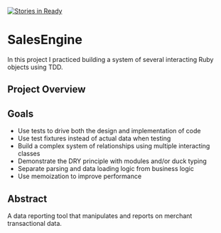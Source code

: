 [![Stories in Ready](https://badge.waffle.io/marlabrizel/sales_engine.png?label=ready&title=Ready)](https://waffle.io/marlabrizel/sales_engine)
# SalesEngine
In this project I practiced building a system of several interacting Ruby objects using TDD.

## Project Overview

## Goals

* Use tests to drive both the design and implementation of code
* Use test fixtures instead of actual data when testing
* Build a complex system of relationships using multiple interacting classes
* Demonstrate the DRY principle with modules and/or duck typing
* Separate parsing and data loading logic from business logic
* Use memoization to improve performance

## Abstract

A data reporting tool that manipulates and reports on merchant transactional data.
